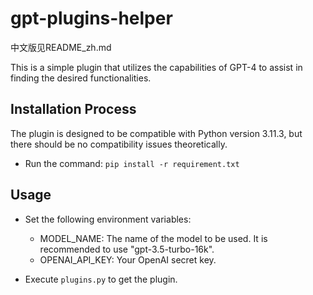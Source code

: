 # gpt-plugins-helper
中文版见README_zh.md

This is a simple plugin that utilizes the capabilities of GPT-4 to assist in finding the desired functionalities.

## Installation Process
The plugin is designed to be compatible with Python version 3.11.3, but there should be no compatibility issues theoretically.
* Run the command: `pip install -r requirement.txt`

## Usage
* Set the following environment variables:

    * MODEL_NAME: The name of the model to be used. It is recommended to use "gpt-3.5-turbo-16k".
    * OPENAI_API_KEY: Your OpenAI secret key.

* Execute `plugins.py` to get the plugin.